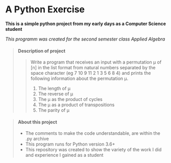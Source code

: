 # A Python Exercise

**This is a simple python project from my early days as a Computer Science student**

_This programm was created for the second semester class Applied Algebra_

> #### Description of project
>
>>Write a program that receives an input with a permutation μ of [n] in the list format from natural numbers separated by the space character (eg 7 10 9 11 2 1 3 5 6 8 4) and prints the following information about the permutation μ.
>>1. The length of μ
>>2. The reverse of μ
>>3. The μ as the product of cycles
>>4. The μ as a product  of transpositions
>>5. The parity of μ

> #### About this project
>
> - The comments to make the code understandable, are within the .py archive
> - This program runs for Python version 3.6+
> - This repository was created to show the variety of the work I did and experience I gained as a student
>
